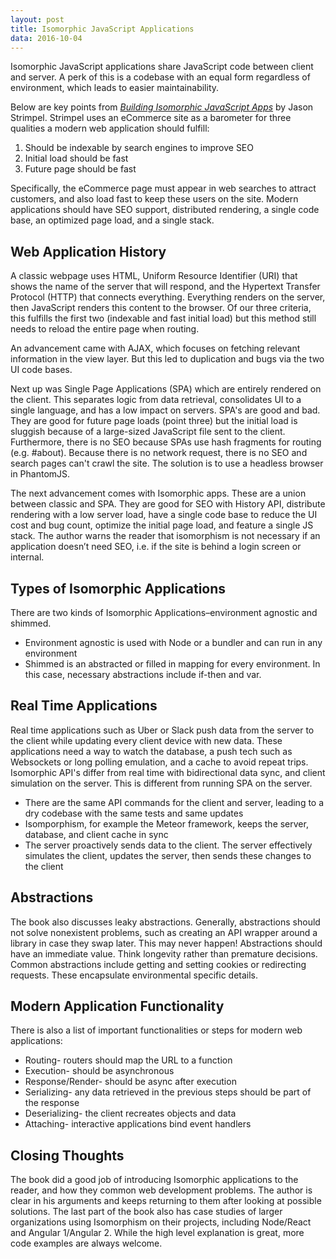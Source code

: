 ```yaml
---
layout: post
title: Isomorphic JavaScript Applications
data: 2016-10-04
---
```

Isomorphic JavaScript applications share JavaScript code between client and server. A perk of this is a codebase with an equal form regardless of environment, which leads to easier maintainability.

Below are key points from [*Building Isomorphic JavaScript Apps*](http://shop.oreilly.com/product/0636920042846.do) by Jason Strimpel. Strimpel uses an eCommerce site as a barometer for three qualities a modern web application should fulfill:
1) Should be indexable by search engines to improve SEO
2) Initial load should be fast
3) Future page should be fast

Specifically, the eCommerce page must appear in web searches to attract customers, and also load fast to keep these users on the site. Modern applications should have SEO support, distributed rendering, a single code base, an optimized page load, and a single stack.

## Web Application History
A classic webpage uses HTML, Uniform Resource Identifier (URI) that shows the name of the server that will respond, and the Hypertext Transfer Protocol (HTTP) that connects everything. Everything renders on the server, then JavaScript renders this content to the browser. Of our three criteria, this fulfills the first two (indexable and fast initial load) but this method still needs to reload the entire page when routing.

An advancement came with AJAX, which focuses on fetching relevant information in the view layer. But this led to duplication and bugs via the two UI code bases.

Next up was Single Page Applications (SPA) which are entirely rendered on the client. This separates logic from data retrieval, consolidates UI to a single language, and has a low impact on servers. SPA's are good and bad. They are good for future page loads (point three) but the initial load is sluggish because of a large-sized JavaScript file sent to the client. Furthermore, there is no SEO because SPAs use hash fragments for routing (e.g. #about). Because there is no network request, there is no SEO and search pages can't crawl the site. The solution is to use a headless browser in PhantomJS.

The next advancement comes with Isomorphic apps. These are a union between classic and SPA. They are good for SEO with History API, distribute rendering with a low server load, have a single code base to reduce the UI cost and bug count, optimize the initial page load, and feature a single JS stack. The author warns the reader that isomorphism is not necessary if an application doesn’t need SEO, i.e. if the site is behind a login screen or internal.

## Types of Isomorphic Applications
There are two kinds of Isomorphic Applications–environment agnostic and shimmed.
- Environment agnostic is used with Node or a bundler and can run in any environment
- Shimmed is an abstracted or filled in mapping for every environment. In this case, necessary abstractions include if-then and var.

## Real Time Applications
Real time applications such as Uber or Slack push data from the server to the client while updating every client device with new data. These applications need a way to watch the database, a push tech such as Websockets or long polling emulation, and a cache to avoid repeat trips. Isomorphic API's differ from real time with bidirectional data sync, and client simulation on the server. This is different from running SPA on the server.
- There are the same API commands for the client and server, leading to a dry codebase with the same tests and same updates
- Isomporphism, for example the Meteor framework, keeps the server, database, and client cache in sync
- The server proactively sends data to the client. The server effectively simulates the client, updates the server, then sends these changes to the client

## Abstractions
The book also discusses leaky abstractions. Generally, abstractions should not solve nonexistent problems, such as creating an API wrapper around a library in case they swap later. This may never happen! Abstractions should have an immediate value. Think longevity rather than premature decisions. Common abstractions include getting and setting cookies or redirecting requests. These encapsulate environmental specific details.

## Modern Application Functionality
There is also a list of important functionalities or steps for modern web applications:
- Routing- routers should map the URL to a function
- Execution- should be asynchronous
- Response/Render- should be async after execution
- Serializing- any data retrieved in the previous steps should be part of the response
- Deserializing- the client recreates objects and data
- Attaching- interactive applications bind event handlers

## Closing Thoughts
The book did a good job of introducing Isomorphic applications to the reader, and how they common web development problems. The author is clear in his arguments and keeps returning to them after looking at possible solutions. The last part of the book also has case studies of larger organizations using Isomorphism on their projects, including Node/React and Angular 1/Angular 2. While the high level explanation is great, more code examples are always welcome.
